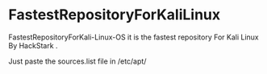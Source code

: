 # FastestRepositoryForKaliLinux
FastestRepositoryForKali-Linux-OS
it is the fastest repository For Kali Linux By HackStark .

Just paste the sources.list file in /etc/apt/
